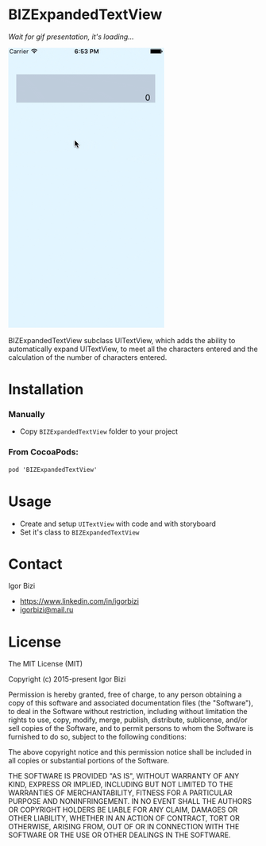 # BIZExpandedTextView

*Wait for gif presentation, it's loading...*

![alt tag](https://github.com/bizibizi/BIZExpandedTextView/blob/master/presentation.gif)


BIZExpandedTextView subclass UITextView, which adds the ability to automatically expand UITextView, to meet all the characters entered and the calculation of the number of characters entered.


# Installation

### Manually
 - Copy ```BIZExpandedTextView``` folder to your project 

### From CocoaPods:
```objective-c
pod 'BIZExpandedTextView' 
```


# Usage

- Create and setup ```UITextView``` with code and with storyboard
- Set it's class to ```BIZExpandedTextView```


# Contact

Igor Bizi
- https://www.linkedin.com/in/igorbizi
- igorbizi@mail.ru


# License
 
The MIT License (MIT)

Copyright (c) 2015-present Igor Bizi

Permission is hereby granted, free of charge, to any person obtaining a copy of this software and associated documentation files (the "Software"), to deal in the Software without restriction, including without limitation the rights to use, copy, modify, merge, publish, distribute, sublicense, and/or sell copies of the Software, and to permit persons to whom the Software is furnished to do so, subject to the following conditions:

The above copyright notice and this permission notice shall be included in all copies or substantial portions of the Software.

THE SOFTWARE IS PROVIDED "AS IS", WITHOUT WARRANTY OF ANY KIND, EXPRESS OR IMPLIED, INCLUDING BUT NOT LIMITED TO THE WARRANTIES OF MERCHANTABILITY, FITNESS FOR A PARTICULAR PURPOSE AND NONINFRINGEMENT. IN NO EVENT SHALL THE AUTHORS OR COPYRIGHT HOLDERS BE LIABLE FOR ANY CLAIM, DAMAGES OR OTHER LIABILITY, WHETHER IN AN ACTION OF CONTRACT, TORT OR OTHERWISE, ARISING FROM, OUT OF OR IN CONNECTION WITH THE SOFTWARE OR THE USE OR OTHER DEALINGS IN THE SOFTWARE.
 
